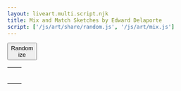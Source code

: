 ```yaml
---
layout: liveart.multi.script.njk
title: Mix and Match Sketches by Edward Delaporte
script: ['/js/art/share/random.js', '/js/art/mix.js']
---
```


<script defer>
  updateMix();
</script>

<button 
  style="width: 5em; height: 3em;" onClick="random_me()">Randomize</button>

| | | 
|-|-|
| <img id=imgTop11 /> | <img id=imgTop12 /> | |
| <img id=imgBottom11 /> | <img id=imgBottom12 />  |
| <img id=imgTop21 /> | <img id=imgTop22 /> | |
| <img id=imgBottom21 /> | <img id=imgBottom22 />  |
| <img id=imgTop31 /> | <img id=imgTop32 /> | |
| <img id=imgBottom31 /> | <img id=imgBottom32 />  |

<p id=altTextSummary></p>